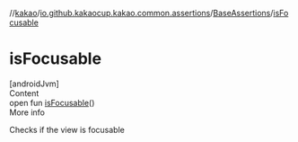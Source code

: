 //[kakao](../../../index.md)/[io.github.kakaocup.kakao.common.assertions](../index.md)/[BaseAssertions](index.md)/[isFocusable](is-focusable.md)



# isFocusable  
[androidJvm]  
Content  
open fun [isFocusable](is-focusable.md)()  
More info  


Checks if the view is focusable

  



